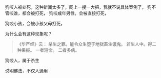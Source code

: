 狗咬人被处死，这种新闻太多了，网上一搜一大把，我就不说具体案例了，
狗不管咬谁，都会被打死，
狗咬成年男性，会被直接打死，

狗咬小孩，会被小孩父母打死，

为什么会有这种现象呢？

> 《华严经》云： 
> 杀生之罪。能令众生堕于地狱畜生饿鬼。 
> 若生人中。得二种果报。 
> 一者短命。
> 二者多病。

狗咬人，属于杀生

说明佛法，不仅人通用